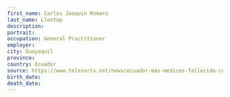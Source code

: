 ```yaml
---
first_name: Carlos Joaquin Romero 
last_name: Llontop
description: 
portrait: 
occupation: General Practitioner
employer: 
city: Guayaquil
province: 
country: Ecuador
source: https://www.telesurtv.net/news/ecuador-mas-medicos-fallecido-covid-guayas-20200419-0020.html
birth_date: 
death_date: 
---
```


